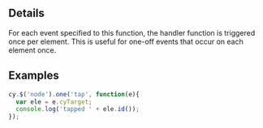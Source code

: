 ## Details

For each event specified to this function, the handler function is triggered once per element.  This is useful for one-off events that occur on each element once.

## Examples

```js
cy.$('node').one('tap', function(e){
  var ele = e.cyTarget;
  console.log('tapped ' + ele.id());
});
```
